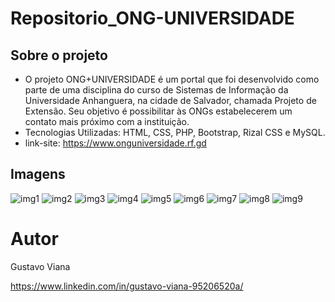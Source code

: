 # Repositorio_ONG-UNIVERSIDADE

## Sobre o projeto
- O projeto ONG+UNIVERSIDADE é um portal que foi desenvolvido como parte de uma disciplina do curso de Sistemas de Informação da Universidade Anhanguera, na cidade de Salvador,
chamada Projeto de Extensão. Seu objetivo é possibilitar às ONGs estabelecerem um contato mais próximo com a instituição.
- Tecnologias Utilizadas: HTML, CSS, PHP, Bootstrap, Rizal CSS e MySQL.
- link-site: https://www.onguniversidade.rf.gd

## Imagens
![img1](https://github.com/Gustavo12386/Repositorio_ONG-UNIVERSIDADE/assets/81700849/30fd9735-042f-4843-8c21-97388d04cf70)
![img2](https://github.com/Gustavo12386/Repositorio_ONG-UNIVERSIDADE/assets/81700849/3a1d944b-b5f4-46c5-acf9-94c514c826b8)
![img3](https://github.com/Gustavo12386/Repositorio_ONG-UNIVERSIDADE/assets/81700849/8d8a495c-d609-473a-b6c5-7e66d52d4059)
![img4](https://github.com/Gustavo12386/Repositorio_ONG-UNIVERSIDADE/assets/81700849/ed5670dc-3fb2-486e-bf5b-9df35a6b5276)
![img5](https://github.com/Gustavo12386/Repositorio_ONG-UNIVERSIDADE/assets/81700849/587c953c-2946-4f95-9a4e-d3857f70f2c3)
![img6](https://github.com/Gustavo12386/Repositorio_ONG-UNIVERSIDADE/assets/81700849/4122d570-76c9-4706-bf64-f8c1ac204323)
![img7](https://github.com/Gustavo12386/Repositorio_ONG-UNIVERSIDADE/assets/81700849/735910de-93dc-4086-a0cc-ae9b66335a06)
![img8](https://github.com/Gustavo12386/Repositorio_ONG-UNIVERSIDADE/assets/81700849/6d128ed5-4d38-4306-aa87-479333233228)
![img9](https://github.com/Gustavo12386/Repositorio_ONG-UNIVERSIDADE/assets/81700849/6c524022-b052-4ce7-8267-745a9c8f8653)

# Autor

Gustavo Viana 

https://www.linkedin.com/in/gustavo-viana-95206520a/




